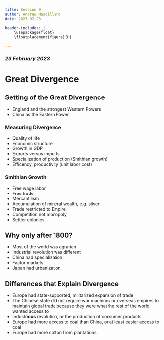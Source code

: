 ```yaml
---
title: Session 9
author: Andrew Mascillaro
date: 2023-02-23

header-includes: |
    \usepackage{float}
    \floatplacement{figure}{H} 

---
```


### _23 February 2023_

# Great Divergence

## Setting of the Great Divergence

- England and the strongest Western Powers
- China as the Eastern Power

### Measuring Divergence

- Quality of life
- Economic structure
- Growth in GDP
- Exports versus imports
- Specialization of production (Smithian growth)
- Efficency, productivity (unit labor cost)

### Smithian Growth

- Free wage labor
- Free trade
- Mercantilism
- Accumulation of mineral wealth, e.g. silver
- Trade restricted to Empire
- Competition not monopoly
- Settler colonies

## Why only after 1800?

- Most of the world was agrarian
- Industrial revolution was different
- China had specialization
- Factor markets
- Japan had urbanization

## Differences that Explain Divergence

- Europe had state-supported, militarized expansion
of trade
- The Chinese state did not require war machines
or overseas empires to maintain global trade because
they were what the rest of the world wanted access to
- Industri**ous** revolution, or the production of
consumer products
- Europe had more access to coal than China, or at
least easier access to coal
- Europe had more cotton from plantations

